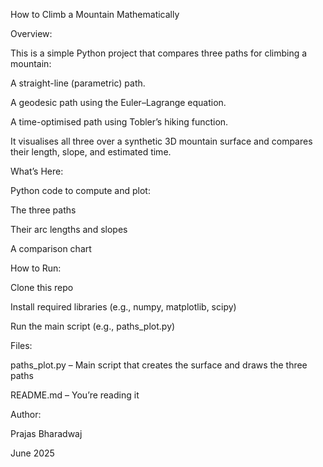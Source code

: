 How to Climb a Mountain Mathematically

Overview:

This is a simple Python project that compares three paths for climbing a mountain:

A straight-line (parametric) path.

A geodesic path using the Euler–Lagrange equation.

A time-optimised path using Tobler’s hiking function.

It visualises all three over a synthetic 3D mountain surface and compares their length, slope, and estimated time.

What’s Here:

Python code to compute and plot:

The three paths

Their arc lengths and slopes

A comparison chart

How to Run:

Clone this repo

Install required libraries (e.g., numpy, matplotlib, scipy)

Run the main script (e.g., paths_plot.py)

Files:

paths_plot.py – Main script that creates the surface and draws the three paths

README.md – You’re reading it

Author:

Prajas Bharadwaj

June 2025
